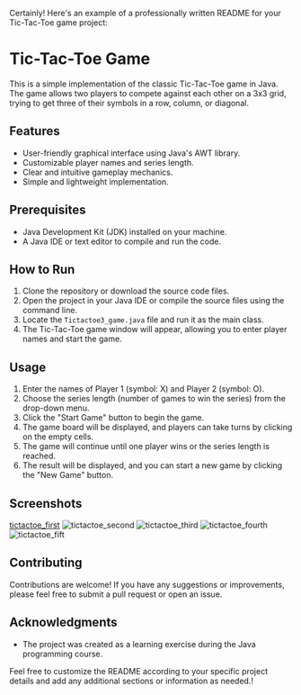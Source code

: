 Certainly! Here's an example of a professionally written README for your Tic-Tac-Toe game project:

# Tic-Tac-Toe Game

This is a simple implementation of the classic Tic-Tac-Toe game in Java. The game allows two players to compete against each other on a 3x3 grid, trying to get three of their symbols in a row, column, or diagonal.

## Features

- User-friendly graphical interface using Java's AWT library.
- Customizable player names and series length.
- Clear and intuitive gameplay mechanics.
- Simple and lightweight implementation.

## Prerequisites

- Java Development Kit (JDK) installed on your machine.
- A Java IDE or text editor to compile and run the code.

## How to Run

1. Clone the repository or download the source code files.
2. Open the project in your Java IDE or compile the source files using the command line.
3. Locate the `Tictactoe3_game.java` file and run it as the main class.
4. The Tic-Tac-Toe game window will appear, allowing you to enter player names and start the game.

## Usage

1. Enter the names of Player 1 (symbol: X) and Player 2 (symbol: O).
2. Choose the series length (number of games to win the series) from the drop-down menu.
3. Click the "Start Game" button to begin the game.
4. The game board will be displayed, and players can take turns by clicking on the empty cells.
5. The game will continue until one player wins or the series length is reached.
6. The result will be displayed, and you can start a new game by clicking the "New Game" button.

## Screenshots
[tictactoe_first](https://github.com/aniketfating/TictactoeGame/assets/98259533/8b75f06e-2b04-455f-bbe5-40443cc140f8)
![tictactoe_second](https://github.com/aniketfating/TictactoeGame/assets/98259533/dc8a3f45-cd71-4a1d-9fb3-b76427d32d2e)
![tictactoe_third](https://github.com/aniketfating/TictactoeGame/assets/98259533/da2e43ea-beab-40e3-8859-c8d04d5f9c3c)
![tictactoe_fourth](https://github.com/aniketfating/TictactoeGame/assets/98259533/a5462468-d8e7-4560-aeb1-f9fc7dee232a)
![tictactoe_fift](https://github.com/aniketfating/TictactoeGame/assets/98259533/b9d73f18-25de-449a-aaaf-33a34e824db5)


## Contributing

Contributions are welcome! If you have any suggestions or improvements, please feel free to submit a pull request or open an issue.

## Acknowledgments

- The project was created as a learning exercise during the Java programming course.

Feel free to customize the README according to your specific project details and add any additional sections or information as needed.!

